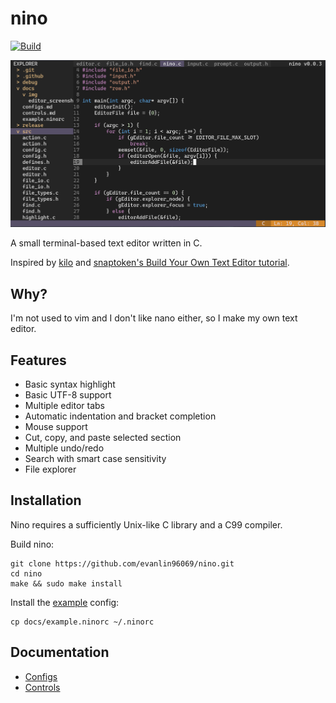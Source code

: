 # nino

[![Build](https://github.com/evanlin96069/nino/actions/workflows/build.yml/badge.svg)](https://github.com/evanlin96069/nino/actions?query=branch%3Amaster)

![screenshot](docs/img/nino_v0.0.3.png)

A small terminal-based text editor written in C.

Inspired by [kilo](https://github.com/antirez/kilo)
and [snaptoken's Build Your Own Text Editor tutorial](https://viewsourcecode.org/snaptoken/kilo/).


## Why?
I'm not used to vim and I don't like nano either, so I make my own text editor.


## Features
- Basic syntax highlight
- Basic UTF-8 support
- Multiple editor tabs
- Automatic indentation and bracket completion
- Mouse support
- Cut, copy, and paste selected section
- Multiple undo/redo
- Search with smart case sensitivity
- File explorer

## Installation
Nino requires a sufficiently Unix-like C library and a C99 compiler.

Build nino:
```
git clone https://github.com/evanlin96069/nino.git
cd nino
make && sudo make install
```
Install the [example](docs/example.ninorc) config:
```
cp docs/example.ninorc ~/.ninorc
```


## Documentation
- [Configs](docs/configs.md)
- [Controls](docs/controls.md)
